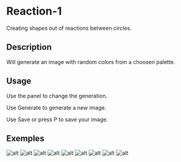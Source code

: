 # Reaction-1
Creating shapes out of reactions between circles.

## Description
Will generate an image with random colors from a choosen palette.

## Usage
Use the panel to change the generation.

Use Generate to generate a new image.

Use Save or press P to save your image.

## Exemples
![alt](./examples/example1.png)
![alt](./examples/example2.png)
![alt](./examples/example3.png)
![alt](./examples/example4.png)
![alt](./examples/example5.png)
![alt](./examples/example6.png)
![alt](./examples/example7.png)
![alt](./examples/example8.png)
![alt](./examples/example9.png)
